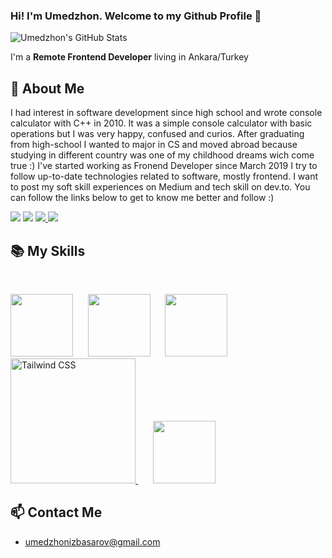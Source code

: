 ### Hi! I'm Umedzhon. Welcome to my Github Profile 👋

![Umedzhon's GitHub Stats](https://github-readme-stats.vercel.app/api?username=umedsondoniyor&show_icons=true&theme=dark)


I'm a **Remote Frontend Developer** living in Ankara/Turkey


## 📖 About Me

I had interest in software development since high school and wrote console calculator with C++ in 2010. It was a simple console calculator with basic operations but I was very happy, confused and curios. After graduating from high-school I wanted to major in CS and moved abroad because studying in different country was one of my childhood dreams wich come true :) I've started working as Fronend Developer since March 2019 I try to follow up-to-date technologies related to software, mostly frontend. I want to post my soft skill experiences on Medium and tech skill on dev.to. You can follow the links below to get to know me better and follow :)

<p>
<a href="https://twitter.com/UmedzhonIzbasar"><img src="https://img.shields.io/twitter/follow/UmedzhonIzbasar?label=let%27s%20tweet&style=social"></a>
<a href="https://www.linkedin.com/in/umedzhon-izbasarov/"><img src="https://img.shields.io/badge/Linkedin-%23303036?logo=linkedin&color=%23303036&style=flat-square"></a>
<a href="https://medium.com/@umedzhonizbasarov">
<img src="https://img.shields.io/badge/Medium-%23303036?logo=medium&color=%23303036&style=flat-square">
</a>
<a href="https://dev.to/umedzhon">
<img src="https://img.shields.io/badge/dev.to-%23303036?logo=dev.to&color=%23303036&style=flat-square">
</a>
</p>

## 📚 My Skills

<br>

<p>
<img height='100' src='http://3con14.biz/code/_data/js/intro/js-logo.png'>&nbsp;&nbsp;&nbsp;&nbsp;&nbsp;
<img height='100' src='https://raw.githubusercontent.com/jalbertsr/logo-badge-images/master/img/react_logo.png'>&nbsp;&nbsp;&nbsp;&nbsp;&nbsp;
<img height='100' src='https://raw.githubusercontent.com/reduxjs/redux/master/logo/logo-title-dark.png'><br>
<a href="https://tailwindcss.com/" target="_blank">
  <img alt="Tailwind CSS" width="200" src="https://refactoringui.nyc3.cdn.digitaloceanspaces.com/tailwind-logo.svg">
</a>&nbsp;&nbsp;&nbsp;&nbsp;&nbsp;
<img height='100' src='https://github.com/gilbarbara/logos/blob/master/logos/python.svg'>
</p>

## 📫 Contact Me
-  umedzhonizbasarov@gmail.com

<br>

